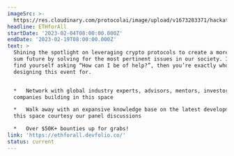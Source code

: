 ```yaml
---
imageSrc: >-
  https://res.cloudinary.com/protocolai/image/upload/v1673283371/hackathons/ethforall_nlrsld.png
headline: ETHforAll
startDate: '2023-02-04T08:00:00.000Z'
endDate: '2023-02-19T08:00:00.000Z'
text: >
  Shining the spotlight on leveraging crypto protocols to create a more positive
  sum future by solving for the most pertinent issues in our society. If you
  find yourself asking “How can I be of help?”, then you’re exactly who we’re
  designing this event for.


  *   Network with global industry experts, advisors, mentors, investors and
  companies building in this space

  *   Walk away with an expansive knowledge base on the latest developments in
  this space courtesy our panel discussions

  *   Over $50K+ bounties up for grabs!
link: 'https://ethforall.devfolio.co/'
status: current
---
```


